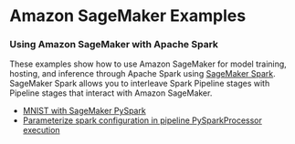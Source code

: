 # Amazon SageMaker Examples

### Using Amazon SageMaker with Apache Spark

These examples show how to use Amazon SageMaker for model training, hosting, and inference through Apache Spark using [SageMaker Spark](https://github.com/aws/sagemaker-spark). SageMaker Spark allows you to interleave Spark Pipeline stages with Pipeline stages that interact with Amazon SageMaker.

- [MNIST with SageMaker PySpark](pyspark_mnist)
- [Parameterize spark configuration in pipeline PySparkProcessor execution](parameterize-spark-config-pysparkprocessor-pipeline)
